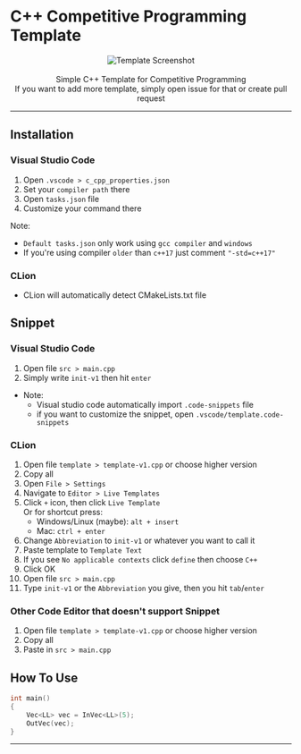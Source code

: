 # C++ Competitive Programming Template

<p align="center">
  <img alt="Template Screenshot" width="auto" height="auto" src="https://user-images.githubusercontent.com/69947442/128795187-94e99b97-1aab-476e-aa02-595f50521df7.png">
    <br>
    <br>
    <span>Simple C++ Template for Competitive Programming</span><br>
    <span>If you want to add more template, simply open issue for that or create pull request</span>
</p>

---

## Installation

### Visual Studio Code

1. Open `.vscode > c_cpp_properties.json`
2. Set your `compiler path` there
3. Open `tasks.json` file
4. Customize your command there 

Note:  
- `Default tasks.json` only work using `gcc compiler` and `windows`
- If you're using compiler `older` than `c++17` just comment `"-std=c++17"`

### CLion

- CLion will automatically detect CMakeLists.txt file

## Snippet

### Visual Studio Code
1. Open file `src > main.cpp`
2. Simply write `init-v1` then hit `enter`

- Note:  
    - Visual studio code automatically import `.code-snippets` file
    - if you want to customize the snippet, open `.vscode/template.code-snippets`

### CLion

1. Open file `template > template-v1.cpp` or choose higher version
2. Copy all
3. Open `File > Settings`
4. Navigate to `Editor > Live Templates`
5. Click `+` icon, then click `Live Template`  
Or for shortcut press:
    - Windows/Linux (maybe): `alt + insert`
    - Mac: `ctrl + enter`
6. Change `Abbreviation` to `init-v1` or whatever you want to call it
7. Paste template to `Template Text`
8. If you see `No applicable contexts` click `define` then choose `C++`
9. Click OK
10. Open file `src > main.cpp`
11. Type `init-v1` or the `Abbreviation` you give, then you hit `tab`/`enter`
    
### Other Code Editor that doesn't support Snippet

1. Open file `template > template-v1.cpp` or choose higher version
2. Copy all
3. Paste in `src > main.cpp`

## How To Use

```c++
int main()
{
    Vec<LL> vec = InVec<LL>(5);
    OutVec(vec);
}
```
    
---